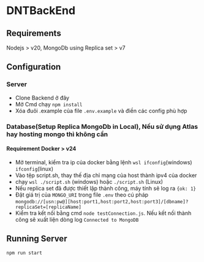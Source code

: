 # DNTBackEnd

## Requirements

Nodejs > v20, MongoDb using Replica set > v7

## Configuration

### Server

- Clone Backend ở đây
- Mở Cmd chạy `npm install`
- Xóa đuôi .example của file `.env.example` và điền các config phù hợp 

### Database(Setup Replica MongoDb in Local), Nếu sử dụng Atlas hay hosting mongo thì không cần

#### Requirement Docker > v24

- Mở terminal, kiểm tra ip của docker bằng lệnh `wsl ifconfig`(windows) `ifconfig`(linux)
- Vào tệp script.sh, thay thế địa chỉ mạng của host thành ipv4 của docker
- chạy `wsl ./script.sh` (windows) hoặc `./script.sh` (Linux)
- Nếu replica set đã được thiết lập thành công, máy tính sẽ log ra `{ok: 1}`
- Đặt giá trị của `MONGO_URI` trong file `.env` theo cú pháp `mongodb://[usn:pw@][host:port1,host:port2,host:port3]/[dbname]?replicaSet=[replicaName]`
- Kiểm tra kết nối bằng cmd `node testConnection.js`. Nếu kết nối thành công sẽ xuất liện dòng log `Connected to MongoDB`

## Running Server  

  `npm run start`
